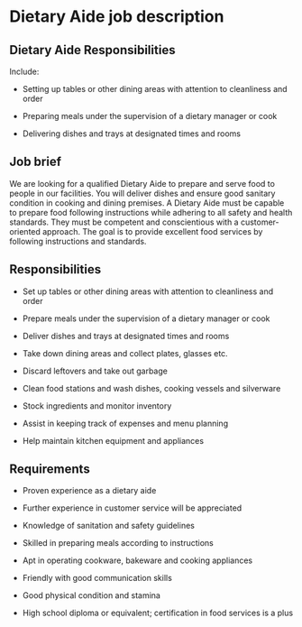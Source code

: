 # Dietary Aide job description


## Dietary Aide Responsibilities

Include:

* Setting up tables or other dining areas with attention to cleanliness and order

* Preparing meals under the supervision of a dietary manager or cook

* Delivering dishes and trays at designated times and rooms


## Job brief

We are looking for a qualified Dietary Aide to prepare and serve food to people in our facilities. You will deliver dishes and ensure good sanitary condition in cooking and dining premises.
A Dietary Aide must be capable to prepare food following instructions while adhering to all safety and health standards. They must be competent and conscientious with a customer-oriented approach.
The goal is to provide excellent food services by following instructions and standards.


## Responsibilities

* Set up tables or other dining areas with attention to cleanliness and order

* Prepare meals under the supervision of a dietary manager or cook

* Deliver dishes and trays at designated times and rooms

* Take down dining areas and collect plates, glasses etc.

* Discard leftovers and take out garbage

* Clean food stations and wash dishes, cooking vessels and silverware

* Stock ingredients and monitor inventory

* Assist in keeping track of expenses and menu planning

* Help maintain kitchen equipment and appliances


## Requirements

* Proven experience as a dietary aide

* Further experience in customer service will be appreciated

* Knowledge of sanitation and safety guidelines

* Skilled in preparing meals according to instructions

* Apt in operating cookware, bakeware and cooking appliances

* Friendly with good communication skills

* Good physical condition and stamina

* High school diploma or equivalent; certification in food services is a plus
